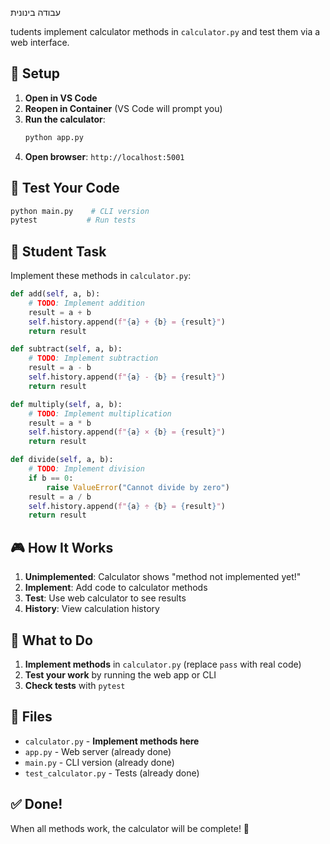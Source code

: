 עבודה בינונית

tudents implement calculator methods in `calculator.py` and test them via a web interface.

## 🚀 Setup

1. **Open in VS Code**
2. **Reopen in Container** (VS Code will prompt you)
3. **Run the calculator**:
   ```bash
   python app.py
   ```
4. **Open browser**: `http://localhost:5001`

## 🧪 Test Your Code

```bash
python main.py    # CLI version
pytest           # Run tests
```

## 📝 Student Task

Implement these methods in `calculator.py`:

```python
def add(self, a, b):
    # TODO: Implement addition
    result = a + b
    self.history.append(f"{a} + {b} = {result}")
    return result

def subtract(self, a, b):
    # TODO: Implement subtraction
    result = a - b
    self.history.append(f"{a} - {b} = {result}")
    return result

def multiply(self, a, b):
    # TODO: Implement multiplication
    result = a * b
    self.history.append(f"{a} × {b} = {result}")
    return result

def divide(self, a, b):
    # TODO: Implement division
    if b == 0:
        raise ValueError("Cannot divide by zero")
    result = a / b
    self.history.append(f"{a} ÷ {b} = {result}")
    return result
```

## 🎮 How It Works

1. **Unimplemented**: Calculator shows "method not implemented yet!"
2. **Implement**: Add code to calculator methods
3. **Test**: Use web calculator to see results
4. **History**: View calculation history

## 📝 What to Do

1. **Implement methods** in `calculator.py` (replace `pass` with real code)
2. **Test your work** by running the web app or CLI
3. **Check tests** with `pytest`

## 📁 Files

- `calculator.py` - **Implement methods here** 
- `app.py` - Web server (already done)
- `main.py` - CLI version (already done)
- `test_calculator.py` - Tests (already done)

## ✅ Done!

When all methods work, the calculator will be complete! 🎉
